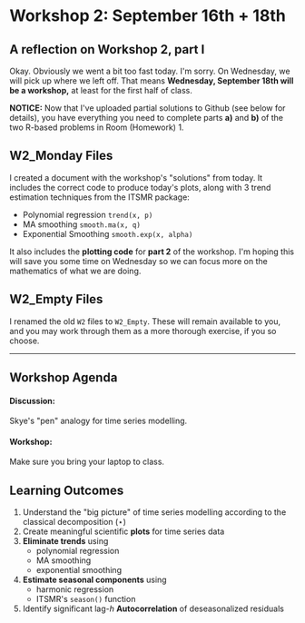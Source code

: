 # Workshop 2: September 16th + 18th

## A reflection on Workshop 2, part I

Okay. Obviously we went a bit too fast today. I'm sorry.
On Wednesday, we will pick up where we left off.
That means **Wednesday, September 18th will be a workshop,** 
at least for the first half of class.

**NOTICE:** Now that I've uploaded partial solutions to Github (see below for details),
you have everything you need to complete parts **a)** and **b)** of the two R-based problems in Room (Homework) 1.

## W2\_Monday Files

I created a document with the workshop's "solutions" from today. It includes the correct code to produce today's plots, along with 3 trend estimation techniques from the ITSMR package:

* Polynomial regression `trend(x, p)`
* MA smoothing `smooth.ma(x, q)`
* Exponential Smoothing `smooth.exp(x, alpha)`

It also includes the **plotting code** for **part 2** of the workshop.
I'm hoping this will save you some time on Wednesday so we can focus more on the mathematics of what we are doing.

## W2\_Empty Files

I renamed the old `W2` files to `W2_Empty`. These will remain available to you, and you may work through them as a more thorough exercise, if you so choose.

---

## Workshop Agenda

#### Discussion:
Skye's "pen" analogy for time series modelling.

#### Workshop:
Make sure you bring your laptop to class. 

## Learning Outcomes

1. Understand the "big picture" of time series modelling according to the classical decomposition $(\star)$
2. Create meaningful scientific **plots** for time series data
3. **Eliminate trends** using 
    - polynomial regression 
    - MA smoothing
    - exponential smoothing
4. **Estimate seasonal components** using
    - harmonic regression
    - ITSMR's `season()` function
5. Identify significant lag-$h$ **Autocorrelation** of deseasonalized residuals